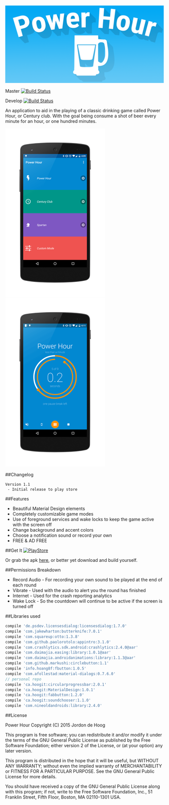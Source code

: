 ![PowerHour](raw/banner.png)

Master [![Build Status](https://ci.hoogit.ca/job/PowerHour.master/badge/icon)](https://ci.hoogit.ca/job/PowerHour.master/)

Develop [![Build Status](https://ci.hoogit.ca/job/PowerHour.develop/badge/icon)](https://ci.hoogit.ca/job/PowerHour.develop/)

An application to aid in the playing of a classic drinking game called Power Hour, or Century club.
With the goal being consume a shot of beer every minute for an hour, or one hundred minutes.

![Choose](raw/screen_start.png)
![Game](raw/screen_progress.png)

##Changelog
```
Version 1.1
 - Initial release to play store
```
##Features
- Beautiful Material Design elements
- Completely customizable game modes
- Use of foreground services and wake locks to keep the game active with the screen off
- Change background and accent colors
- Choose a notification sound or record your own
- FREE & AD FREE

##Get It
[![PlayStore](https://developer.android.com/images/brand/en_generic_rgb_wo_60.png)](https://play.google.com/store/apps/details?id=ca.hoogit.powerhour)

Or grab the apk [here](https://ci.hoogit.ca/job/PowerHour.develop/), or better yet download and build yourself.

##Permissions Breakdown
- Record Audio - For recording your own sound to be played at the end of each round
- Vibrate - Used with the audio to alert you the round has finished
- Internet - Used for the crash reporting analytics
- Wake Lock - So the countdown will continue to be active if the screen is turned off

##Libraries used
```groovy
compile 'de.psdev.licensesdialog:licensesdialog:1.7.0'
compile 'com.jakewharton:butterknife:7.0.1'
compile 'com.squareup:otto:1.3.8'
compile 'com.github.paolorotolo:appintro:3.1.0'
compile 'com.crashlytics.sdk.android:crashlytics:2.4.0@aar'
compile 'com.daimajia.easing:library:1.0.1@aar'
compile 'com.daimajia.androidanimations:library:1.1.3@aar'
compile 'com.github.markushi:circlebutton:1.1'
compile 'info.hoang8f:fbutton:1.0.5'
compile 'com.afollestad:material-dialogs:0.7.6.0'
// personal repo
compile 'ca.hoogit:circularprogressbar:2.0.1'
compile 'ca.hoogit:MaterialDesign:1.0.1'
compile 'ca.hoogit:fabbutton:1.2.0'
compile 'ca.hoogit:soundchooser:1.1.0'
compile 'com.nineoldandroids:library:2.4.0'
```

##License

Power Hour
Copyright (C) 2015  Jordon de Hoog

This program is free software; you can redistribute it and/or modify
it under the terms of the GNU General Public License as published by
the Free Software Foundation; either version 2 of the License, or
(at your option) any later version.

This program is distributed in the hope that it will be useful,
but WITHOUT ANY WARRANTY; without even the implied warranty of
MERCHANTABILITY or FITNESS FOR A PARTICULAR PURPOSE.  See the
GNU General Public License for more details.

You should have received a copy of the GNU General Public License along
with this program; if not, write to the Free Software Foundation, Inc.,
51 Franklin Street, Fifth Floor, Boston, MA 02110-1301 USA.
